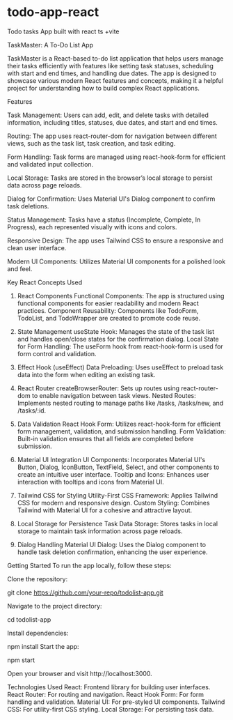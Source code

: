 # todo-app-react
Todo tasks App built with react ts +vite 

TaskMaster: A To-Do List App

TaskMaster is a React-based to-do list application that helps users manage their tasks efficiently with features like setting task statuses, scheduling with start and end times, and handling due dates. The app is designed to showcase various modern React features and concepts, making it a helpful project for understanding how to build complex React applications.

Features

Task Management: Users can add, edit, and delete tasks with detailed information, including titles, statuses, due dates, and start and end times.

Routing: The app uses react-router-dom for navigation between different views, such as the task list, task creation, and task editing.

Form Handling: Task forms are managed using react-hook-form for efficient and validated input collection.

Local Storage: Tasks are stored in the browser’s local storage to persist data across page reloads.

Dialog for Confirmation: Uses Material UI's Dialog component to confirm task deletions.

Status Management: Tasks have a status (Incomplete, Complete, In Progress), each represented visually with icons and colors.

Responsive Design: The app uses Tailwind CSS to ensure a responsive and clean user interface.

Modern UI Components: Utilizes Material UI components for a polished look and feel.

Key React Concepts Used

1. React Components
Functional Components: The app is structured using functional components for easier readability and modern React practices.
Component Reusability: Components like TodoForm, TodoList, and TodoWrapper are created to promote code reuse.

2. State Management
useState Hook: Manages the state of the task list and handles open/close states for the confirmation dialog.
Local State for Form Handling: The useForm hook from react-hook-form is used for form control and validation.

3. Effect Hook (useEffect)
Data Preloading: Uses useEffect to preload task data into the form when editing an existing task.

4. React Router
createBrowserRouter: Sets up routes using react-router-dom to enable navigation between task views.
Nested Routes: Implements nested routing to manage paths like /tasks, /tasks/new, and /tasks/:id.

5. Data Validation
React Hook Form: Utilizes react-hook-form for efficient form management, validation, and submission handling.
Form Validation: Built-in validation ensures that all fields are completed before submission.

6. Material UI Integration
UI Components: Incorporates Material UI's Button, Dialog, IconButton, TextField, Select, and other components to create an intuitive user interface.
Tooltip and Icons: Enhances user interaction with tooltips and icons from Material UI.

7. Tailwind CSS for Styling
Utility-First CSS Framework: Applies Tailwind CSS for modern and responsive design.
Custom Styling: Combines Tailwind with Material UI for a cohesive and attractive layout.

8. Local Storage for Persistence
Task Data Storage: Stores tasks in local storage to maintain task information across page reloads.

9. Dialog Handling
Material UI Dialog: Uses the Dialog component to handle task deletion confirmation, enhancing the user experience.

Getting Started
To run the app locally, follow these steps:

Clone the repository:

git clone https://github.com/your-repo/todolist-app.git

Navigate to the project directory:

cd todolist-app

Install dependencies:

npm install
Start the app:

npm start

Open your browser and visit http://localhost:3000.

Technologies Used
React: Frontend library for building user interfaces.
React Router: For routing and navigation.
React Hook Form: For form handling and validation.
Material UI: For pre-styled UI components.
Tailwind CSS: For utility-first CSS styling.
Local Storage: For persisting task data.